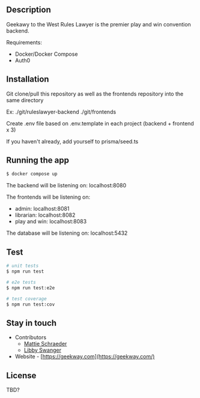 
## Description

Geekawy to the West Rules Lawyer is the premier play and win convention backend.

Requirements:

  - Docker/Docker Compose
  - Auth0

## Installation

Git clone/pull this repository as well as the frontends repository into the same directory

Ex: ./git/ruleslawyer-backend
    ./git/frontends

Create .env file based on .env.template in each project (backend + frontend x 3)

If you haven't already, add yourself to prisma/seed.ts

## Running the app

```bash
$ docker compose up
```

The backend will be listening on: localhost:8080

The frontends will be listening on:
  - admin: localhost:8081
  - librarian: localhost:8082
  - play and win: localhost:8083

The database will be listening on: localhost:5432

## Test

```bash
# unit tests
$ npm run test

# e2e tests
$ npm run test:e2e

# test coverage
$ npm run test:cov
```

## Stay in touch

- Contributors
  - [Mattie Schraeder](mailto:mattie@geekway.com)
  - [Libby Swanger](mailto:libby.swanger@gmail.com)
- Website - [https://geekway.com](https://geekway.com/)

## License

TBD?
